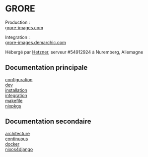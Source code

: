 # GRORE

Production :  
[grore-images.com](https://www.grore-images.com)

Integration :  
[grore-images.demarchic.com](https://grore-images.demarchic.com)

Hébergé par [Hetzner](https://www.hetzner.com), serveur \#54912924 à Nuremberg, Allemagne

## Documentation principale

[configuration](./doc/configuration.md)  
[dev](./doc/dev.md)  
[installation](./doc/installation.md)  
[integration](./doc/integration.md)  
[makefile](./doc/makefile.md)  
[nixpkgs](./doc/nixpkgs.md)  

## Documentation secondaire

[architecture](./doc/architecture.md)  
[continuous](./doc/continuous.md)  
[docker](./doc/docker.md)  
[nixos4django](./doc/nixos4django.md)  



